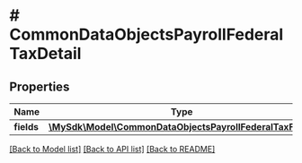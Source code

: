# # CommonDataObjectsPayrollFederalTaxDetail

## Properties

Name | Type | Description | Notes
------------ | ------------- | ------------- | -------------
**fields** | [**\MySdk\Model\CommonDataObjectsPayrollFederalTaxFields**](CommonDataObjectsPayrollFederalTaxFields.md) |  | [optional]

[[Back to Model list]](../../README.md#models) [[Back to API list]](../../README.md#endpoints) [[Back to README]](../../README.md)
